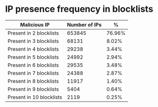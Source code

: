# IP presence frequency in blocklists
| Malicious IP | Number of IPs | % |
|----|----|----|
| Present in 2 blocklists | 653845 | 76.96% |
| Present in 3 blocklists | 68131 | 8.02% |
| Present in 4 blocklists | 29238 | 3.44% |
| Present in 5 blocklists | 24992 | 2.94% |
| Present in 6 blocklists | 29535 | 3.48% |
| Present in 7 blocklists | 24388 | 2.87% |
| Present in 8 blocklists | 11917 | 1.40% |
| Present in 9 blocklists | 5404 | 0.64% |
| Present in 10 blocklists | 2119 | 0.25% |
